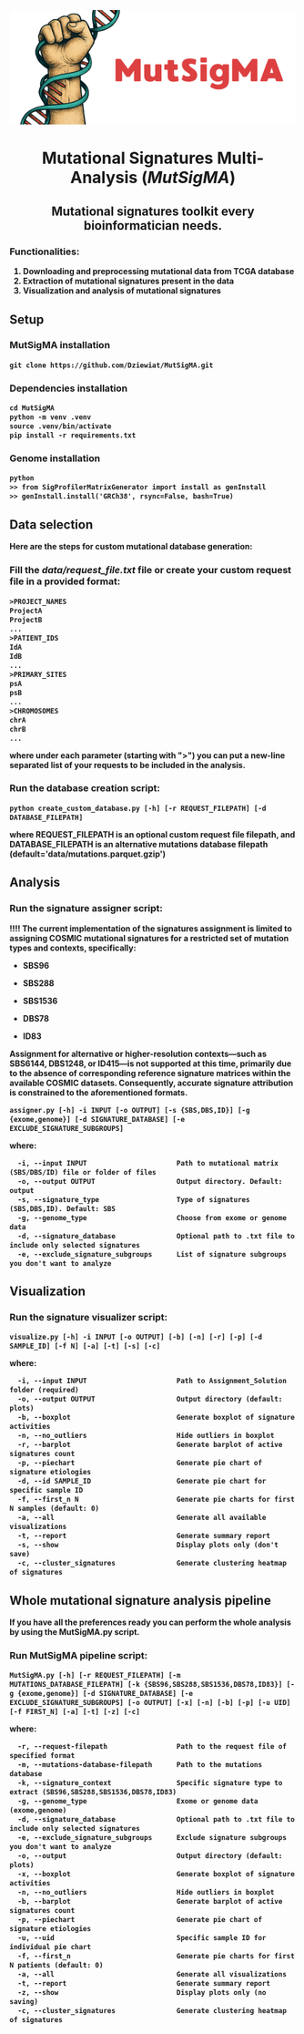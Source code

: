 <p align="center">
  <img src="MutSigMA.png" alt="Logo projektu">
</p>

<h1 align="center"><strong>Mutational Signatures Multi-Analysis (<em>MutSigMA</em>)<strong></h1>

<h2 align="center"><strong>Mutational signatures toolkit every bioinformatician needs.</strong></h2>

### Functionalities:
1) Downloading and preprocessing mutational data from TCGA database
2) Extraction of mutational signatures present in the data
3) Visualization and analysis of mutational signatures

## Setup

### MutSigMA installation
    git clone https://github.com/Dziewiat/MutSigMA.git

### Dependencies installation
    cd MutSigMA
    python -m venv .venv
    source .venv/bin/activate
    pip install -r requirements.txt

### Genome installation
    python
    >> from SigProfilerMatrixGenerator import install as genInstall
    >> genInstall.install('GRCh38', rsync=False, bash=True)

## Data selection
Here are the steps for custom mutational database generation:

### Fill the *data/request_file.txt* file or create your custom request file in a provided format:
    >PROJECT_NAMES
    ProjectA
    ProjectB
    ...
    >PATIENT_IDS
    IdA
    IdB
    ...
    >PRIMARY_SITES
    psA   
    psB
    ...
    >CHROMOSOMES
    chrA
    chrB
    ...

where under each parameter (starting with ">") you can put a new-line separated list of your requests to be included in the analysis.

### Run the database creation script:
    python create_custom_database.py [-h] [-r REQUEST_FILEPATH] [-d DATABASE_FILEPATH]

where REQUEST_FILEPATH is an optional custom request file filepath, and DATABASE_FILEPATH is an alternative mutations database filepath (default='data/mutations.parquet.gzip')

## Analysis

### Run the signature assigner script:

!!!! The current implementation of the signatures assignment is limited to assigning COSMIC mutational signatures for a restricted set of mutation types and contexts, specifically:

- SBS96

- SBS288

- SBS1536

- DBS78

- ID83

Assignment for alternative or higher-resolution contexts—such as SBS6144, DBS1248, or ID415—is not supported at this time, primarily due to the absence of corresponding reference signature matrices within the available COSMIC datasets. Consequently, accurate signature attribution is constrained to the aforementioned formats.
 
    assigner.py [-h] -i INPUT [-o OUTPUT] [-s {SBS,DBS,ID}] [-g {exome,genome}] [-d SIGNATURE_DATABASE] [-e EXCLUDE_SIGNATURE_SUBGROUPS]

where:

      -i, --input INPUT                      Path to mutational matrix (SBS/DBS/ID) file or folder of files
      -o, --output OUTPUT                    Output directory. Default: output
      -s, --signature_type                   Type of signatures (SBS,DBS,ID). Default: SBS
      -g, --genome_type                      Choose from exome or genome data
      -d, --signature_database               Optional path to .txt file to include only selected signatures
      -e, --exclude_signature_subgroups      List of signature subgroups you don't want to analyze

## Visualization

### Run the signature visualizer script:
    visualize.py [-h] -i INPUT [-o OUTPUT] [-b] [-n] [-r] [-p] [-d SAMPLE_ID] [-f N] [-a] [-t] [-s] [-c]

where:

      -i, --input INPUT                      Path to Assignment_Solution folder (required)
      -o, --output OUTPUT                    Output directory (default: plots)
      -b, --boxplot                          Generate boxplot of signature activities
      -n, --no_outliers                      Hide outliers in boxplot
      -r, --barplot                          Generate barplot of active signatures count
      -p, --piechart                         Generate pie chart of signature etiologies
      -d, --id SAMPLE_ID                     Generate pie chart for specific sample ID 
      -f, --first_n N                        Generate pie charts for first N samples (default: 0)
      -a, --all                              Generate all available visualizations
      -t, --report                           Generate summary report
      -s, --show                             Display plots only (don't save)
      -c, --cluster_signatures               Generate clustering heatmap of signatures

## Whole mutational signature analysis pipeline
If you have all the preferences ready you can perform the whole analysis by using the MutSigMA.py script.

### Run MutSigMA pipeline script:
    MutSigMA.py [-h] [-r REQUEST_FILEPATH] [-m MUTATIONS_DATABASE_FILEPATH] [-k {SBS96,SBS288,SBS1536,DBS78,ID83}] [-g {exome,genome}] [-d SIGNATURE_DATABASE] [-e EXCLUDE_SIGNATURE_SUBGROUPS] [-o OUTPUT] [-x] [-n] [-b] [-p] [-u UID] [-f FIRST_N] [-a] [-t] [-z] [-c]

where:

      -r, --request-filepath                 Path to the request file of specified format
      -m, --mutations-database-filepath      Path to the mutations database
      -k, --signature_context                Specific signature type to extract (SBS96,SBS288,SBS1536,DBS78,ID83)
      -g, --genome_type                      Exome or genome data (exome,genome)
      -d, --signature_database               Optional path to .txt file to include only selected signatures
      -e, --exclude_signature_subgroups      Exclude signature subgroups you don't want to analyze
      -o, --output                           Output directory (default: plots)
      -x, --boxplot                          Generate boxplot of signature activities
      -n, --no_outliers                      Hide outliers in boxplot
      -b, --barplot                          Generate barplot of active signatures count
      -p, --piechart                         Generate pie chart of signature etiologies
      -u, --uid                              Specific sample ID for individual pie chart
      -f, --first_n                          Generate pie charts for first N patients (default: 0)
      -a, --all                              Generate all visualizations
      -t, --report                           Generate summary report
      -z, --show                             Display plots only (no saving)
      -c, --cluster_signatures               Generate clustering heatmap of signatures

